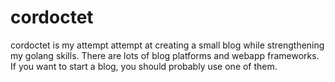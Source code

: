 # cordoctet #
cordoctet is my attempt attempt at creating a small blog while strengthening my golang skills. There are lots of blog platforms and webapp frameworks. If you want to start a blog, you should probably use one of them.
